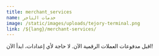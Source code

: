 ```yaml
---
title: merchant_services
name: خدمات التاجر
image: /static/images/uploads/tejory-terminal.png
link: /${lang}/merchant-services/
---
```

اقبل مدفوعات العملات الرقمية الآن. لا حاجة لأي إعدادات، ابدأ الآن!
